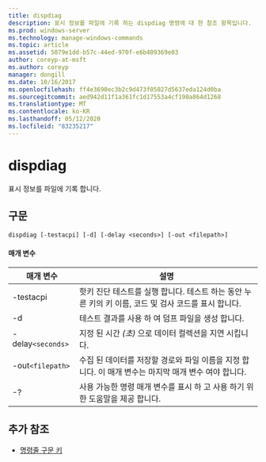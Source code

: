 ```yaml
---
title: dispdiag
description: 표시 정보를 파일에 기록 하는 dispdiag 명령에 대 한 참조 항목입니다.
ms.prod: windows-server
ms.technology: manage-windows-commands
ms.topic: article
ms.assetid: 5079e1dd-b57c-44ed-970f-e6b409369e03
author: coreyp-at-msft
ms.author: coreyp
manager: dongill
ms.date: 10/16/2017
ms.openlocfilehash: ff4e3690ec3b2c9d473f05027d5637eda124d0ba
ms.sourcegitcommit: aed942d11f1a361fc1d17553a4cf190a864d1268
ms.translationtype: MT
ms.contentlocale: ko-KR
ms.lasthandoff: 05/12/2020
ms.locfileid: "83235217"
---
```

# <a name="dispdiag"></a>dispdiag

표시 정보를 파일에 기록 합니다.

## <a name="syntax"></a>구문

```
dispdiag [-testacpi] [-d] [-delay <seconds>] [-out <filepath>]
```

#### <a name="parameters"></a>매개 변수

| 매개 변수 | 설명 |
| --------- | ----------- |
| -testacpi | 핫키 진단 테스트를 실행 합니다. 테스트 하는 동안 누른 키의 키 이름, 코드 및 검사 코드를 표시 합니다. |
| -d | 테스트 결과를 사용 하 여 덤프 파일을 생성 합니다. |
| -delay`<seconds>` | 지정 된 시간 *(초)* 으로 데이터 컬렉션을 지연 시킵니다. |
| -out`<filepath>`  | 수집 된 데이터를 저장할 경로와 파일 이름을 지정 합니다. 이 매개 변수는 마지막 매개 변수 여야 합니다. |
| -? | 사용 가능한 명령 매개 변수를 표시 하 고 사용 하기 위한 도움말을 제공 합니다. |

## <a name="additional-references"></a>추가 참조

- [명령줄 구문 키](command-line-syntax-key.md)
